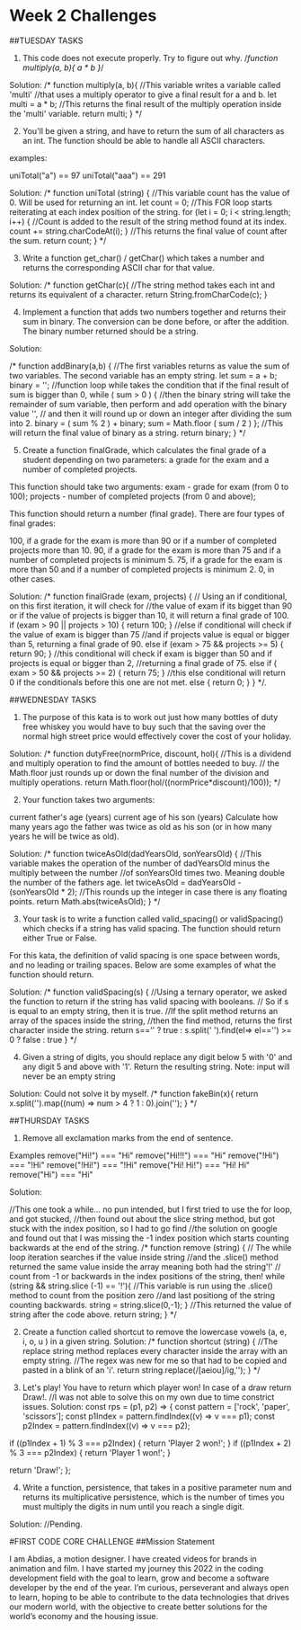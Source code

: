 # Week 2 Challenges

##TUESDAY TASKS

1. This code does not execute properly. Try to figure out why.
	/*function multiply(a, b){
  a * b
}*/

Solution:
/*
function multiply(a, b){
  //This variable writes a variable called 'multi'
  //that uses a multiply operator to give a final result for a and b.
  let multi = a * b;
  //This returns the final result of the multiply operation inside the 'multi' variable.
  return multi;
}
*/

2. You'll be given a string, and have to return the sum of all characters as an int. The function should be able to handle all ASCII characters.

examples:

uniTotal("a") == 97 uniTotal("aaa") == 291


Solution:
/*
function uniTotal (string) {
   //This variable count has the value of 0. Will be used for returning an int.
   let count = 0;
  //This FOR loop starts reiterating at each index position of the string.
  for (let i = 0; i < string.length; i++) {
    //Count is added to the result of the string method found at its index.
    count += string.charCodeAt(i);
  }
  //This returns the final value of count after the sum.
  return count;
}
*/


3. Write a function get_char() / getChar() which takes a number and returns the corresponding ASCII char for that value.

Solution:
/*
function getChar(c){
  //The string method takes each int and returns its equivalent of a character.
  return String.fromCharCode(c);
}

4. Implement a function that adds two numbers together and returns their sum in binary. The conversion can be done before, or after the addition.
The binary number returned should be a string.

Solution:

/*
function addBinary(a,b) {
  //The first variables returns as value the sum of two variables. The second variable has an empty string.
  let sum = a + b; binary = '';
  //function loop while takes the condition that if the final result of sum is bigger than 0,
  while ( sum > 0 ) {
  //then the binary string will take the remainder of sum variable, then perform and add operation with the binary value '',
  // and then it will round up or down an integer after dividing the sum into 2.
    binary = ( sum % 2 ) + binary; sum = Math.floor ( sum / 2 )
  };
  //This will return the final value of binary as a string.
  return binary;
}
*/

5. Create a function finalGrade, which calculates the final grade of a student depending on two parameters: a grade for the exam and a number of completed projects.

This function should take two arguments: exam - grade for exam (from 0 to 100); projects - number of completed projects (from 0 and above);

This function should return a number (final grade). There are four types of final grades:

100, if a grade for the exam is more than 90 or if a number of completed projects more than 10.
90, if a grade for the exam is more than 75 and if a number of completed projects is minimum 5.
75, if a grade for the exam is more than 50 and if a number of completed projects is minimum 2.
0, in other cases.

Solution:
/*
function finalGrade (exam, projects) {
  // Using an if conditional, on this first iteration, it will check for
  //the value of exam if its bigget than 90 or if the value of projects is bigger than 10, it will return a final grade of 100.
  if (exam > 90 || projects > 10) {
    return 100;
  }
  //else if conditional will check if the value of exam is bigger than 75
  //and if projects value is equal or bigger than 5, returning a final grade of 90.
  else if (exam > 75 && projects >= 5) {
    return 90;
  }
  //this conditional will check if exam is bigger than 50 and if projects is equal or bigger than 2,
  //returning a final grade of 75.
  else if ( exam > 50 && projects >= 2) {
    return 75;
  }
  //this else conditional will return 0 if the conditionals before this one are not met.
  else {
    return 0;
  }
}
*/.

##WEDNESDAY TASKS

1. The purpose of this kata is to work out just how many bottles of duty free whiskey you would have to buy such that the saving over the normal high street price would effectively cover the cost of your holiday.

Solution:
/*
function dutyFree(normPrice, discount, hol){
  //This is a dividend and multiply operation to find the amount of bottles needed to buy.
  // the Math.floor just rounds up or down the final number of the division and multiply operations.
  return Math.floor(hol/((normPrice*discount)/100));
  */


2. Your function takes two arguments:

current father's age (years)
current age of his son (years)
Сalculate how many years ago the father was twice as old as his son (or in how many years he will be twice as old).

Solution:
/*
function twiceAsOld(dadYearsOld, sonYearsOld) {
  //This variable makes the operation of the number of dadYearsOld minus the multiply between the number
  //of sonYearsOld times two. Meaning double the number of the fathers age.
  let twiceAsOld = dadYearsOld - (sonYearsOld * 2);
  //This rounds up the integer in case there is any floating points.
  return Math.abs(twiceAsOld);
}
*/

3. Your task is to write a function called valid_spacing() or validSpacing() which checks if a string has valid spacing. The function should return either True or False.

For this kata, the definition of valid spacing is one space between words, and no leading or trailing spaces. Below are some examples of what the function should return.

Solution:
/*
function validSpacing(s) {
//Using a ternary operator, we asked the function to return if the string has valid spacing with booleans.
// So if s is equal to an empty string, then it is true.
//If the split method returns an array of the spaces inside the string,
//then the find method, returns the first character inside the string.
  return s=='' ? true : s.split(' ').find(el=> el=='') >= 0 ? false : true
}
*/

4. Given a string of digits, you should replace any digit below 5 with '0' and any digit 5 and above with '1'. Return the resulting string.
Note: input will never be an empty string

Solution: Could not solve it by myself.
/*
function fakeBin(x){
  return x.split('').map((num) => num > 4 ? 1 : 0).join('');
}
*/

##THURSDAY TASKS

1. Remove all exclamation marks from the end of sentence.

Examples
remove("Hi!") === "Hi"
remove("Hi!!!") === "Hi"
remove("!Hi") === "!Hi"
remove("!Hi!") === "!Hi"
remove("Hi! Hi!") === "Hi! Hi"
remove("Hi") === "Hi"

Solution:

//This one took a while... no pun intended, but I first tried to use the for loop, and got stucked,
//then found out about the slice string method, but got stuck with the index position, so I had to go find
//the solution on google and found out that I was missing the -1 index position which starts counting backwards at the end of the string.
/*
function remove (string) {
  // The while loop iteration searches if the value inside string
  //and the .slice() method returned the same value inside the array meaning both had the string'!'
  // count from -1 or backwards in the index positions of the string, then!
  while (string && string.slice (-1) == '!'){
    //This variable is run using the .slice() method to count from the position zero
    //and last positiong of the string counting backwards.
    string = string.slice(0,-1);
  }
  //This returned the value of string after the code above.
  return string;
}
*/

2. Create a function called shortcut to remove the lowercase vowels (a, e, i, o, u ) in a given string.
Solution:
/*
function shortcut (string) {
  //The replace string method replaces every character inside the array with an empty string.
  //The regex was new for me so that had to be copied and pasted in a blink of an 'i'.
  return string.replace(/[aeiou]/ig,'');
}
*/

3. Let's play! You have to return which player won! In case of a draw return Draw!.
//I was not able to solve this on my own due to time constrict issues.
Solution:
const rps = (p1, p2) => {
  const pattern = ['rock', 'paper', 'scissors'];
  const p1Index = pattern.findIndex((v) => v === p1);
  const p2Index = pattern.findIndex((v) => v === p2);
  
  if ((p1Index + 1) % 3 === p2Index) {
    return 'Player 2 won!';
  }
  if ((p1Index + 2) % 3 === p2Index) {
    return 'Player 1 won!';
  }
  
  return 'Draw!';
};

4. Write a function, persistence, that takes in a positive parameter num and returns its multiplicative persistence, which is the number of times you must multiply the digits in num until you reach a single digit.

Solution:
//Pending.

#FIRST CODE CORE CHALLENGE
##Mission Statement

I am Abdias, a motion designer. I have created videos for brands in animation and film. I have started my journey this 2022 in the coding development field with the goal to learn, grow and become a software developer by the end of the year. I’m curious, perseverant and always open to learn, hoping to be able to contribute to the data technologies that drives our modern world, with the objective to create better solutions for the world’s economy and the housing issue.
